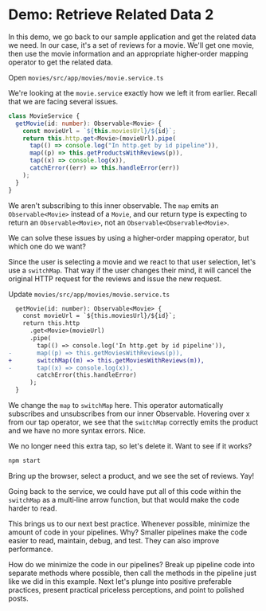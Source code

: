 # Demo: Retrieve Related Data 2

In this demo, we go back to our sample application and get the related data we need. In our case, it's a set of reviews for a movie. We'll get one movie, then use the movie information and an appropriate higher‑order mapping operator to get the related data.

Open `movies/src/app/movies/movie.service.ts`

We're looking at the `movie.service` exactly how we left it from earlier. Recall that we are facing several issues.

```ts
class MovieService {
  getMovie(id: number): Observable<Movie> {
    const movieUrl = `${this.moviesUrl}/${id}`;
    return this.http.get<Movie>(movieUrl).pipe(
      tap(() => console.log("In http.get by id pipeline")),
      map((p) => this.getProductsWithReviews(p)),
      tap((x) => console.log(x)),
      catchError((err) => this.handleError(err))
    );
  }
}
```

We aren't subscribing to this inner observable. The `map` emits an `Observable<Movie>` instead of a `Movie`, and our return type is expecting to return an `Observable<Movie>`, not an `Observable<Observable<Movie>`. 

We can solve these issues by using a higher‑order mapping operator, but which one do we want? 

Since the user is selecting a movie and we react to that user selection, let's use a `switchMap`. That way if the user changes their mind, it will cancel the original HTTP request for the reviews and issue the new request.

Update `movies/src/app/movies/movie.service.ts`

```diff
  getMovie(id: number): Observable<Movie> {
    const movieUrl = `${this.moviesUrl}/${id}`;
    return this.http
      .get<Movie>(movieUrl)
      .pipe(
        tap(() => console.log('In http.get by id pipeline')),
-       map((p) => this.getMoviesWithReviews(p)),
+       switchMap((m) => this.getMoviesWithReviews(m)),
-       tap((x) => console.log(x)),
        catchError(this.handleError)
      );
  }
```

We change the `map` to `switchMap` here. This operator automatically subscribes and unsubscribes from our inner Observable. Hovering over x from our tap operator, we see that the `switchMap` correctly emits the product and we have no more syntax errors. Nice. 

We no longer need this extra tap, so let's delete it. Want to see if it works? 

```bash
npm start
```

Bring up the browser, select a product, and we see the set of reviews. Yay! 

Going back to the service, we could have put all of this code within the `switchMap` as a multi‑line arrow function, but that would make the code harder to read. 

This brings us to our next best practice. Whenever possible, minimize the amount of code in your pipelines. Why? Smaller pipelines make the code easier to read, maintain, debug, and test. They can also improve performance. 

How do we minimize the code in our pipelines? Break up pipeline code into separate methods where possible, then call the methods in the pipeline just like we did in this example. Next let's plunge into positive preferable practices, present practical priceless perceptions, and point to polished posts.

